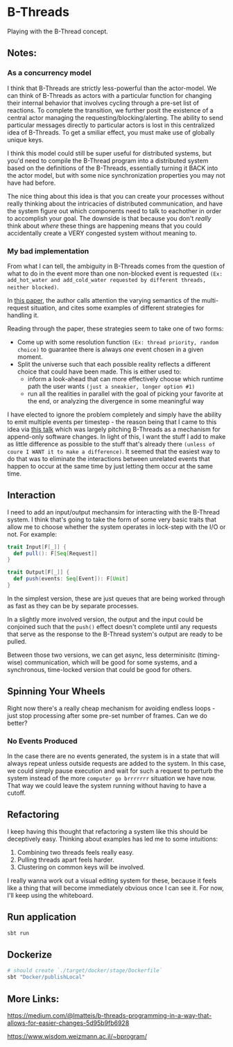 # B-Threads

Playing with the B-Thread concept.

## Notes:

### As a concurrency model
I think that B-Threads are strictly less-powerful than the actor-model. We can think of B-Threads as actors with a particular function for changing their internal behavior that involves cycling through a pre-set list of reactions. To complete the transition, we further posit the existence of a central actor managing the requesting/blocking/alerting. The ability to send particular messages directly to particular actors is lost in this centralized idea of B-Threads. To get a smiliar effect, you must make use of globally unique keys.

I think this model could still be super useful for distributed systems, but you'd need to compile the B-Thread program into a distributed system based on the definitions of the B-Threads, essentially turning it BACK into the actor model, but with some nice synchronization properties you may not have had before.

The nice thing about this idea is that you can create your processes without really thinking about the intricacies of distributed communication, and have the system figure out which components need to talk to eachother in order to accomplish your goal. The downside is that because you don't _really_ think about _where_ these things are happening means that you could accidentally create a VERY congested system without meaning to.

### My bad implementation
From what I can tell, the ambiguity in B-Threads comes from the question of what to do in the event more than one non-blocked event is requested `(Ex: add_hot_water and add_cold_water requested by different threads, neither blocked)`.

In [this paper](https://www.wisdom.weizmann.ac.il/~/amarron/BP%20-%20CACM%20-%20Author%20version.pdf), the author calls attention the varying semantics of the multi-request situation, and cites some examples of different strategies for handling it.

Reading through the paper, these strategies seem to take one of two forms:
- Come up with some resolution function `(Ex: thread priority, random choice)` to guarantee there is always _one_ event chosen in a given moment.
- Split the universe such that each possible reality reflects a different choice that could have been made. This is either used to:
  - inform a look-ahead that can more effectively choose which runtime path the user wants `(just a sneakier, longer option #1)`
  - run all the realities in parallel with the goal of picking your favorite at the end, or analyzing the divergence in some meaningful way

I have elected to ignore the problem completely and simply have the ability to emit multiple events per timestep - the reason being that I came to this idea via [this talk](https://www.youtube.com/watch?time_continue=9&v=cXuvCMG21Ss&feature=emb_logo) which was largely pitching B-Threads as a mechanism for append-only software changes. In light of this, I want the stuff I add to make as little difference as possible to the stuff that's already there `(unless of coure I WANT it to make a difference)`. It seemed that the easiest way to do that was to eliminate the interactions between unrelated events that happen to occur at the same time by just letting them occur at the same time.

## Interaction
I need to add an input/output mechansim for interacting with the B-Thread system. I think that's going to take the form of some very basic traits that allow me to choose whether the system operates in lock-step with the I/O or not. For example:

```scala
trait Input[F[_]] {
  def pull(): F[Seq[Request]]
}

trait Output[F[_]] {
  def push(events: Seq[Event]): F[Unit]
}
```

In the simplest version, these are just queues that are being worked through as fast as they can be by separate processes.

In a slightly more involved version, the output and the input could be conjoined such that the `push()` effect doesn't complete until any requests that serve as the response to the B-Thread system's output are ready to be pulled.

Between those two versions, we can get async, less determinisitc (timing-wise) communication, which will be good for some systems, and a synchronous, time-locked version that could be good for others.

## Spinning Your Wheels

Right now there's a really cheap mechanism for avoiding endless loops - just stop processing after some pre-set number of frames. Can we do better?

### No Events Produced

In the case there are no events generated, the system is in a state that will always repeat unless outside requests are added to the system. In this case, we could simply pause execution and wait for such a request to perturb the system instead of the more `computer go brrrrrrr` situation we have now. That way we could leave the system running without having to have a cutoff.

## Refactoring

I keep having this thought that refactoring a system like this should be deceptively easy. Thinking about examples has led me to some intuitions:
1. Combining two threads feels really easy.
2. Pulling threads apart feels harder.
3. Clustering on common keys will be involved.

I really wanna work out a visual editing system for these, because it feels like a thing that will become immediately obvious once I can see it. For now, I'll keep using the whiteboard.

## Run application

```bash
sbt run
```

## Dockerize

```bash
# should create `./target/docker/stage/Dockerfile`
sbt "Docker/publishLocal"
```

## More Links:

https://medium.com/@lmatteis/b-threads-programming-in-a-way-that-allows-for-easier-changes-5d95b9fb6928

https://www.wisdom.weizmann.ac.il/~bprogram/

